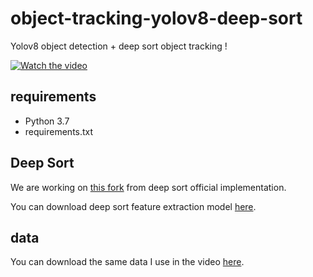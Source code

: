 # object-tracking-yolov8-deep-sort

Yolov8 object detection + deep sort object tracking !

[![Watch the video](https://img.youtube.com/vi/jIRRuGN0j5E/0.jpg)](https://www.youtube.com/watch?v=jIRRuGN0j5E)

## requirements

- Python 3.7
- requirements.txt

## Deep Sort

We are working on [this fork](https://github.com/computervisiondeveloper/deep_sort) from deep sort official implementation.

You can download deep sort feature extraction model [here](https://drive.google.com/open?id=18fKzfqnqhqW3s9zwsCbnVJ5XF2JFeqMp).

## data

You can download the same data I use in the video [here](https://drive.google.com/drive/folders/18srgGIoavKutQ2MDu_d8flAlOW-aDsAG?usp=share_link).
